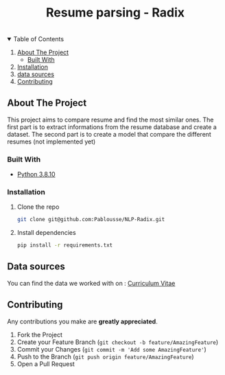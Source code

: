 <!-- PROJECT TITLE -->
<p align="center">
  <h1 align="center">Resume parsing - Radix</h3>
</p>
<br />

<!-- TABLE OF CONTENTS -->
<details open="open">
  <summary>Table of Contents</summary>
  <ol>
    <li>
      <a href="#about-the-project">About The Project</a>
      <ul>
        <li><a href="#built-with">Built With</a></li>
      </ul>
    </li>
    <li>
      <a href="#installation">Installation</a>
    </li>
    <li><a href="#contributing">data sources</a></li>
    <li><a href="#contributing">Contributing</a></li>
  </ol>
</details>

<!-- ABOUT THE PROJECT -->
## About The Project

This project aims to compare resume and find the most similar ones.
The first part is to extract informations from the resume database and create a dataset.
The second part is to create a model that compare the different resumes (not implemented yet)

### Built With

* [Python 3.8.10](https://www.python.org/)

<!-- GETTING STARTED -->

### Installation

1. Clone the repo
   ```sh
   git clone git@github.com:Pablousse/NLP-Radix.git
   ```

2. Install dependencies
   ```sh
   pip install -r requirements.txt
   ``` 

<!-- DATA SOURCES -->
## Data sources

You can find the data we worked with on :
<a href="https://github.com/arefinnomi/curriculum_vitae_data" rel="nofollow">Curriculum Vitae</a>

<!-- CONTRIBUTING -->
## Contributing

Any contributions you make are **greatly appreciated**.

1. Fork the Project
2. Create your Feature Branch (`git checkout -b feature/AmazingFeature`)
3. Commit your Changes (`git commit -m 'Add some AmazingFeature'`)
4. Push to the Branch (`git push origin feature/AmazingFeature`)
5. Open a Pull Request
